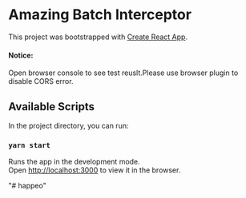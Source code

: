# Amazing Batch Interceptor

This project was bootstrapped with [Create React App](https://github.com/facebook/create-react-app).

#### Notice: 
Open browser console to see test reuslt.Please use browser plugin to disable CORS error.

## Available Scripts

In the project directory, you can run:

### `yarn start`

Runs the app in the development mode.\
Open [http://localhost:3000](http://localhost:3000) to view it in the browser.


"# happeo" 
